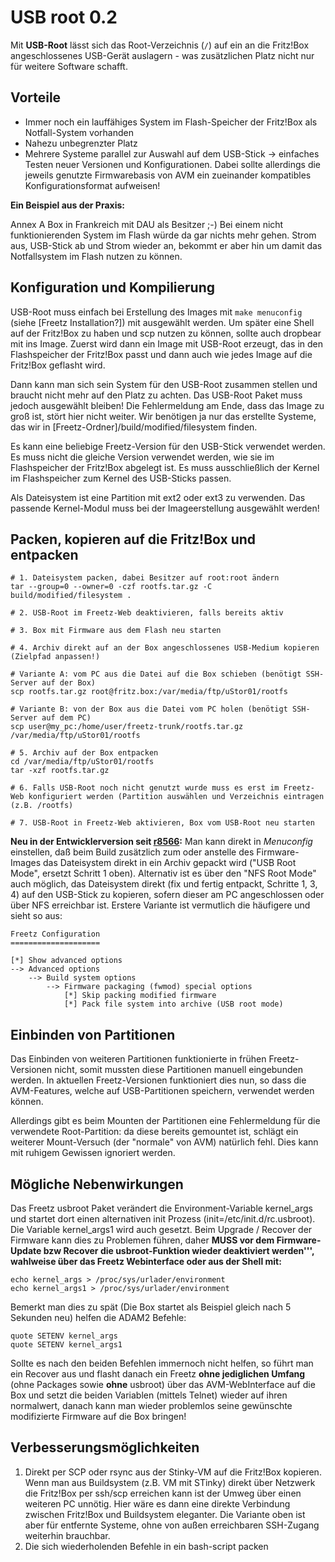 # USB root 0.2

Mit **USB-Root** lässt sich das Root-Verzeichnis (`/`) auf ein an die
Fritz!Box angeschlossenes USB-Gerät auslagern - was zusätzlichen Platz
nicht nur für weitere Software schafft.

Vorteile
--------

-   Immer noch ein lauffähiges System im Flash-Speicher der Fritz!Box
    als Notfall-System vorhanden
-   Nahezu unbegrenzter Platz
-   Mehrere Systeme parallel zur Auswahl auf dem USB-Stick → einfaches
    Testen neuer Versionen und Konfigurationen. Dabei sollte allerdings
    die jeweils genutzte Firmwarebasis von AVM ein zueinander
    kompatibles Konfigurationsformat aufweisen!

**Ein Beispiel aus der Praxis:**

Annex A Box in Frankreich mit DAU als Besitzer
;-) Bei einem nicht
funktionierenden System im Flash würde da gar nichts mehr gehen. Strom
aus, USB-Stick ab und Strom wieder an, bekommt er aber hin um damit das
Notfallsystem im Flash nutzen zu können.

Konfiguration und Kompilierung
------------------------------

USB-Root muss einfach bei Erstellung des Images mit `make menuconfig`
(siehe [Freetz Installation?]) mit ausgewählt werden. Um
später eine Shell auf der Fritz!Box zu haben und scp nutzen zu können,
sollte auch dropbear mit ins Image. Zuerst wird dann ein Image mit
USB-Root erzeugt, das in den Flashspeicher der Fritz!Box passt und dann
auch wie jedes Image auf die Fritz!Box geflasht wird.

Dann kann man sich sein System für den USB-Root zusammen stellen und
braucht nicht mehr auf den Platz zu achten. Das USB-Root Paket muss
jedoch ausgewählt bleiben! Die Fehlermeldung am Ende, dass das Image zu
groß ist, stört hier nicht weiter. Wir benötigen ja nur das erstellte
Systeme, das wir in [Freetz-Ordner]/build/modified/filesystem finden.

Es kann eine beliebige Freetz-Version für den USB-Stick verwendet
werden. Es muss nicht die gleiche Version verwendet werden, wie sie im
Flashspeicher der Fritz!Box abgelegt ist. Es muss ausschließlich der
Kernel im Flashspeicher zum Kernel des USB-Sticks passen.

Als Dateisystem ist eine Partition mit ext2 oder ext3 zu verwenden. Das
passende Kernel-Modul muss bei der Imageerstellung ausgewählt werden!

Packen, kopieren auf die Fritz!Box und entpacken
------------------------------------------------

```
# 1. Dateisystem packen, dabei Besitzer auf root:root ändern
tar --group=0 --owner=0 -czf rootfs.tar.gz -C build/modified/filesystem .

# 2. USB-Root im Freetz-Web deaktivieren, falls bereits aktiv

# 3. Box mit Firmware aus dem Flash neu starten

# 4. Archiv direkt auf an der Box angeschlossenes USB-Medium kopieren (Zielpfad anpassen!)

# Variante A: vom PC aus die Datei auf die Box schieben (benötigt SSH-Server auf der Box)
scp rootfs.tar.gz root@fritz.box:/var/media/ftp/uStor01/rootfs

# Variante B: von der Box aus die Datei vom PC holen (benötigt SSH-Server auf dem PC)
scp user@my_pc:/home/user/freetz-trunk/rootfs.tar.gz /var/media/ftp/uStor01/rootfs

# 5. Archiv auf der Box entpacken
cd /var/media/ftp/uStor01/rootfs
tar -xzf rootfs.tar.gz

# 6. Falls USB-Root noch nicht genutzt wurde muss es erst im Freetz-Web konfiguriert werden (Partition auswählen und Verzeichnis eintragen (z.B. /rootfs)

# 7. USB-Root in Freetz-Web aktivieren, Box vom USB-Root neu starten
```

**Neu in der Entwicklerversion seit
[r8566](https://trac.boxmatrix.info/freetz-ng/changeset/8566):**
Man kann direkt in *Menuconfig* einstellen, daß beim Build zusätzlich
zum oder anstelle des Firmware-Images das Dateisystem direkt in ein
Archiv gepackt wird ("USB Root Mode", ersetzt Schritt 1 oben).
Alternativ ist es über den "NFS Root Mode" auch möglich, das
Dateisystem direkt (fix und fertig entpackt, Schritte 1, 3, 4) auf den
USB-Stick zu kopieren, sofern dieser am PC angeschlossen oder über NFS
erreichbar ist. Erstere Variante ist vermutlich die häufigere und sieht
so aus:

```
Freetz Configuration
====================

[*] Show advanced options
--> Advanced options
    --> Build system options
        --> Firmware packaging (fwmod) special options
            [*] Skip packing modified firmware
            [*] Pack file system into archive (USB root mode)
```

Einbinden von Partitionen
-------------------------

Das Einbinden von weiteren Partitionen funktionierte in frühen
Freetz-Versionen nicht, somit mussten diese Partitionen manuell
eingebunden werden. In aktuellen Freetz-Versionen funktioniert dies nun,
so dass die AVM-Features, welche auf USB-Partitionen speichern,
verwendet werden können.

Allerdings gibt es beim Mounten der Partitionen eine Fehlermeldung für
die verwendete Root-Partition: da diese bereits gemountet ist, schlägt
ein weiterer Mount-Versuch (der "normale" von AVM) natürlich fehl.
Dies kann mit ruhigem Gewissen ignoriert werden.

Mögliche Nebenwirkungen
-----------------------

Das Freetz usbroot Paket verändert die Environment-Variable kernel_args
und startet dort einen alternativen init Prozess
(init=/etc/init.d/rc.usbroot). Die Variable kernel_args1 wird auch
gesetzt. Beim Upgrade / Recover der Firmware kann dies zu Problemen
führen, daher **MUSS vor dem Firmware-Update bzw Recover die
usbroot-Funktion wieder deaktiviert werden''', wahlweise über das
Freetz Webinterface oder aus der Shell mit:**

```
echo kernel_args > /proc/sys/urlader/environment
echo kernel_args1 > /proc/sys/urlader/environment
```

Bemerkt man dies zu spät (Die Box startet als Beispiel gleich nach 5
Sekunden neu) helfen die ADAM2 Befehle:

```
quote SETENV kernel_args
quote SETENV kernel_args1
```

Sollte es nach den beiden Befehlen immernoch nicht helfen, so führt man
ein Recover aus und flasht danach ein Freetz **ohne jediglichen Umfang**
(ohne Packages sowie **ohne** usbroot) über das AVM-WebInterface auf die
Box und setzt die beiden Variablen (mittels Telnet) wieder auf ihren
normalwert, danach kann man wieder problemlos seine gewünschte
modifizierte Firmware auf die Box bringen!

Verbesserungsmöglichkeiten
--------------------------

1.  Direkt per SCP oder rsync aus der Stinky-VM auf die Fritz!Box
    kopieren.
    Wenn man aus Buildsystem (z.B. VM mit STinky) direkt über Netzwerk
    die Fritz!Box per ssh/scp erreichen kann ist der Umweg über einen
    weiteren PC unnötig. Hier wäre es dann eine direkte Verbindung
    zwischen Fritz!Box und Buildsystem eleganter. Die Variante oben ist
    aber für entfernte Systeme, ohne von außen erreichbaren SSH-Zugang
    weiterhin brauchbar.
2.  Die sich wiederholenden Befehle in ein bash-script packen

